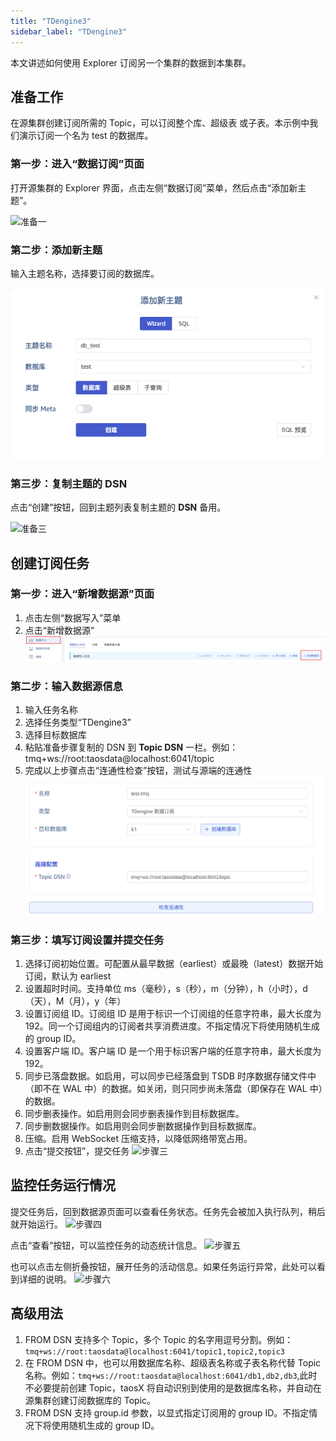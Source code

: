 ```yaml
---
title: "TDengine3"
sidebar_label: "TDengine3"
---
```


本文讲述如何使用 Explorer 订阅另一个集群的数据到本集群。

## 准备工作

在源集群创建订阅所需的 Topic，可以订阅整个库、超级表 或子表。本示例中我们演示订阅一个名为 test 的数据库。

### 第一步：进入“数据订阅”页面
打开源集群的 Explorer 界面，点击左侧“数据订阅”菜单，然后点击“添加新主题”。

![准备一](./tmq-pre1.png)

### 第二步：添加新主题
输入主题名称，选择要订阅的数据库。

![准备二](./tmq-pre2.png)

### 第三步：复制主题的 DSN

点击“创建”按钮，回到主题列表复制主题的 **DSN** 备用。

![准备三](./tmq-pre3.png)

## 创建订阅任务

### 第一步：进入“新增数据源”页面
1. 点击左侧“数据写入”菜单
2. 点击“新增数据源”
![步骤一](./tmq-step1.png)

### 第二步：输入数据源信息
1. 输入任务名称
2. 选择任务类型“TDengine3”
3. 选择目标数据库
4. 粘贴准备步骤复制的 DSN 到 **Topic DSN** 一栏。例如：tmq+ws://root:taosdata@localhost:6041/topic
5. 完成以上步骤点击“连通性检查”按钮，测试与源端的连通性
![步骤二](./tmq-step2.png)

### 第三步：填写订阅设置并提交任务

1. 选择订阅初始位置。可配置从最早数据（earliest）或最晚（latest）数据开始订阅，默认为 earliest
2. 设置超时时间。支持单位 ms（毫秒），s（秒），m（分钟），h（小时），d（天），M（月），y（年）
3. 设置订阅组 ID。订阅组 ID 是用于标识一个订阅组的任意字符串，最大长度为 192。同一个订阅组内的订阅者共享消费进度。不指定情况下将使用随机生成的 group ID。
4. 设置客户端 ID。客户端 ID 是一个用于标识客户端的任意字符串，最大长度为 192。
5. 同步已落盘数据。如启用，可以同步已经落盘到 TSDB 时序数据存储文件中（即不在 WAL 中）的数据。如关闭，则只同步尚未落盘（即保存在 WAL 中）的数据。
6. 同步删表操作。如启用则会同步删表操作到目标数据库。
7. 同步删数据操作。如启用则会同步删数据操作到目标数据库。
8. 压缩。启用 WebSocket 压缩支持，以降低网络带宽占用。
9. 点击“提交按钮”，提交任务
![步骤三](./tmq-step3.png)


## 监控任务运行情况

提交任务后，回到数据源页面可以查看任务状态。任务先会被加入执行队列，稍后就开始运行。
![步骤四](./tmq-step4.png)

点击“查看”按钮，可以监控任务的动态统计信息。
![步骤五](./tmq-step5.png)

也可以点击左侧折叠按钮，展开任务的活动信息。如果任务运行异常，此处可以看到详细的说明。
![步骤六](./tmq-step6.png)

## 高级用法

1. FROM DSN 支持多个 Topic，多个 Topic 的名字用逗号分割。例如： `tmq+ws://root:taosdata@localhost:6041/topic1,topic2,topic3`
2. 在 FROM DSN 中，也可以用数据库名称、超级表名称或子表名称代替 Topic 名称。例如：`tmq+ws://root:taosdata@localhost:6041/db1,db2,db3`,此时不必要提前创建 Topic，taosX 将自动识别到使用的是数据库名称，并自动在源集群创建订阅数据库的 Topic。
3. FROM DSN 支持 group.id 参数，以显式指定订阅用的 group ID。不指定情况下将使用随机生成的 group ID。